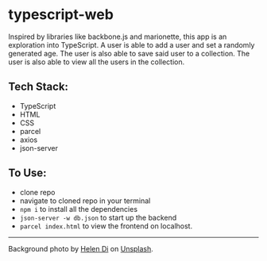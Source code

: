 # typescript-web

Inspired by libraries like backbone.js and marionette, this app is an exploration into TypeScript. A user is able to add a user and set a randomly generated age. The user is also able to save said user to a collection. The user is also able to view all the users in the collection.

## Tech Stack:

- TypeScript
- HTML
- CSS
- parcel
- axios
- json-server

## To Use:

- clone repo
- navigate to cloned repo in your terminal
- `npm i` to install all the dependencies
- `json-server -w db.json` to start up the backend
- `parcel index.html` to view the frontend on localhost.

---

Background photo by [Helen Di](https://unsplash.com/@elenadi?utm_source=unsplash&amp;utm_medium=referral&amp;utm_content=creditCopyText) on [Unsplash](https://unsplash.com/?utm_source=unsplash&amp;utm_medium=referral&amp;utm_content=creditCopyText).